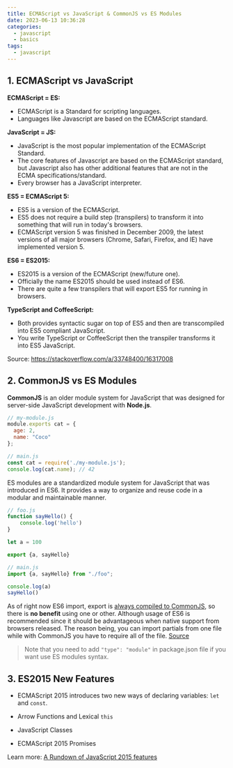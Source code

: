 ```yaml
---
title: ECMAScript vs JavaScript & CommonJS vs ES Modules
date: 2023-06-13 10:36:28
categories:
  - javascript
  - basics
tags:
  - javascript
---
```


## 1. ECMAScript vs JavaScript

**ECMAScript = ES:**

- ECMAScript is a Standard for scripting languages.
- Languages like Javascript are based on the ECMAScript standard.

**JavaScript = JS:**

- JavaScript is the most popular implementation of the ECMAScript Standard.
- The core features of Javascript are based on the ECMAScript standard, but Javascript also has other additional features that are not in the ECMA specifications/standard.
- Every browser has a JavaScript interpreter.

**ES5 = ECMAScript 5:**

- ES5 is a version of the ECMAScript. 
- ES5 does not require a build step (transpilers) to transform it into something that will run in today's browsers.
- ECMAScript version 5 was finished in December 2009, the latest versions of all major browsers (Chrome, Safari, Firefox, and IE) have implemented version 5.

**ES6 = ES2015:**

- ES2015 is a version of the ECMAScript (new/future one).
- Officially the name ES2015 should be used instead of ES6.
- There are quite a few transpilers that will export ES5 for running in browsers.

**TypeScript and CoffeeScript:**

- Both provides syntactic sugar on top of ES5 and then are transcompiled into ES5 compliant JavaScript. 
- You write TypeScript or CoffeeScript then the transpiler transforms it into ES5 JavaScript.

Source: https://stackoverflow.com/a/33748400/16317008

## 2. CommonJS vs ES Modules

**CommonJS** is an older module system for JavaScript that was designed for server-side JavaScript development with **Node.js**. 

```javascript
// my-module.js
module.exports cat = {
  age: 2,
  name: "Coco"
};

// main.js
const cat = require('./my-module.js');
console.log(cat.name); // 42
```

ES modules are a standardized module system for JavaScript that was introduced in ES6. It provides a way to organize and reuse code in a modular and maintainable manner. 

```javascript
// foo.js
function sayHello() {
    console.log('hello')
}

let a = 100

export {a, sayHello}

// main.js
import {a, sayHello} from "./foo";

console.log(a)
sayHello()
```

As of right now ES6 import, export is [always compiled to CommonJS](https://babeljs.io/en/repl#?browsers=&build=&builtIns=false&spec=false&loose=false&code_lz=JYWwDg9gTgLgBAbzgCwKYBt0QIxwL5wBmUEIcA5AHQD0amE5AUIwMYQB2AzhOqpVgHMAFHSzYhASglwgA&debug=false&forceAllTransforms=false&shippedProposals=false&circleciRepo=&evaluate=false&fileSize=false&timeTravel=false&sourceType=module&lineWrap=true&presets=es2015%2Creact%2Cstage-2&prettier=false&targets=&version=7.8.4&externalPlugins=), so there is **no benefit** using one or other. Although usage of ES6 is recommended since it should be advantageous when native support from browsers released. The reason being, you can import partials from one file while with CommonJS you have to require all of the file. [Source](https://stackoverflow.com/a/60331886/16317008)

> Note that you need to add `"type": "module"` in package.json file if you want use ES modules syntax. 

## 3. ES2015 New Features

- ECMAScript 2015 introduces two new ways of declaring variables: `let` and `const`. 

- Arrow Functions and Lexical `this`
- JavaScript Classes
- ECMAScript 2015 Promises

Learn more: [A Rundown of JavaScript 2015 features](https://auth0.com/blog/a-rundown-of-es6-features/)
